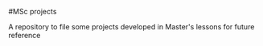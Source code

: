 #MSc projects

A repository to file some projects developed in Master's lessons for future reference

